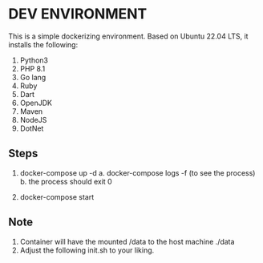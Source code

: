 # DEV ENVIRONMENT 

This is a simple dockerizing environment.  Based on Ubuntu 22.04 LTS, it installs the following: 
1. Python3
2. PHP 8.1
3. Go lang
4. Ruby
5. Dart
6. OpenJDK
7. Maven
8. NodeJS
9. DotNet


## Steps 

1. docker-compose up -d
    a. docker-compose logs -f (to see the process)
    b. the process should exit 0

2. docker-compose start



## Note 
1. Container will have the mounted /data to the host machine ./data
2. Adjust the following init.sh to your liking. 

